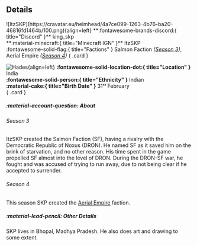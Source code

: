 ## Details
<div class="grid" markdown>
![ItzSKP](https://cravatar.eu/helmhead/4a7ce099-1263-4b76-ba20-46816fd1464b/100.png){align=left}
**:fontawesome-brands-discord:{ title="Discord" }** king_skp<br>
**:material-minecraft:{ title="Minecraft IGN" }** ItzSKP<br>
:fontawesome-solid-flag:{ title="Factions" } Salmon Faction <i>(<a href="../seasons/s3.md">Season 3</a>)</i>, Aerial Empire <i>(<a href="../seasons/s4.md">Season 4</a>)</i>
{ .card }

![Hades](https://cdn.discordapp.com/avatars/1111067959935377428/25914b0ce2c9879e1e48888a4ee8fe1d.webp?width=120&height=120){align=left}
**:fontawesome-solid-location-dot:{ title="Location" }** India<br>
**:fontawesome-solid-person:{ title="Ethnicity" }** Indian<br>
**:material-cake:{ title="Birth Date" }** 31ˢᵗ February<br>
{ .card }
</div>

##### :material-account-question: About

###### Season 3

ItzSKP created the Salmon Faction (SF), having a rivalry with the Democratic Republic of Noxus (DRON). He named SF as it saved him on the brink of starvation, and no other reason. His time spent in the game propelled SF almost into the level of DRON. During the DRON-SF war, he fought and was accused of trying to run away, due to not being clear if he accepted to surrender.

###### Season 4

This season SKP created the [Aerial Empire](/factions/ae.md) faction.


##### :material-lead-pencil: Other Details
SKP lives in Bhopal, Madhya Pradesh. He also does art and drawing to some extent. 
